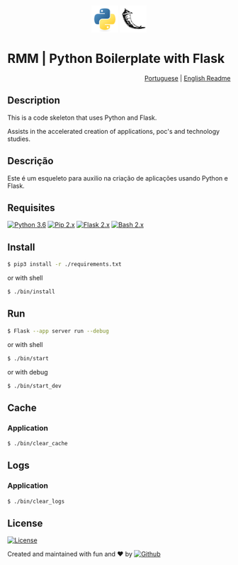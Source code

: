 <div align="center">
<img src="https://raw.githubusercontent.com/devicons/devicon/master/icons/python/python-original.svg" alt="python" width="60" height="60"/>
<img src="https://raw.githubusercontent.com/devicons/devicon/master/icons/flask/flask-original.svg" alt="python" width="60" height="60"/>
</div>

# RMM | Python Boilerplate with Flask

<div align="right">

[Portuguese](README.md) | [English Readme](README.en.md)

</div>

## Description

This is a code skeleton that uses Python and Flask.

Assists in the accelerated creation of applications, poc's and technology studies.

## Descrição

Este é um esqueleto para auxilio na criação de aplicações usando Python e Flask.

## Requisites

 [![Python 3.6](https://img.shields.io/badge/python-3.6-blue.svg)](https://www.python.org/downloads/release/python-360/)
 [![Pip 2.x](https://img.shields.io/badge/pip-2.x-blue.svg)](https://www.python.org/downloads/release/python-360/)
 [![Flask 2.x](https://img.shields.io/badge/Flask-2.x-blue.svg)](https://www.python.org/downloads/release/python-360/)
 [![Bash 2.x](https://img.shields.io/badge/Bash-2.x-blue.svg)](https://www.python.org/downloads/release/python-360/)

## Install

```bash
$ pip3 install -r ./requirements.txt
```

or with shell

```bash
$ ./bin/install
```

## Run

```bash
$ Flask --app server run --debug
```

or with shell

```bash
$ ./bin/start
```

or with debug

```bash
$ ./bin/start_dev
```

## Cache

### Application


```bash
$ ./bin/clear_cache
```


## Logs

### Application


```bash
$ ./bin/clear_logs
```


## License

[![License](https://img.shields.io/badge/license-MIT-green?style=plastic)](LICENSE.md)


Created and maintained with fun and :heart: by [![Github](https://img.shields.io/badge/-ricardo%20melo%20martins-000?style=plastic&logo=github)](https://github.com/ricardo-melo-martins)

